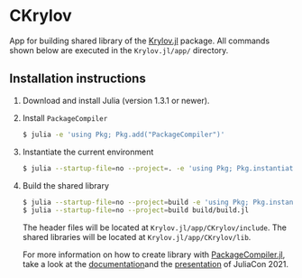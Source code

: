 # CKrylov

App for building shared library of the [Krylov.jl](https://github.com/JuliaSmoothOptimizers/Krylov.jl) package.
All commands shown below are executed in the `Krylov.jl/app/` directory.

## Installation instructions

1. Download and install Julia (version 1.3.1 or newer).

2. Install `PackageCompiler`
    ```bash
    $ julia -e 'using Pkg; Pkg.add("PackageCompiler")'
    ```

3. Instantiate the current environment
    ```bash
    $ julia --startup-file=no --project=. -e 'using Pkg; Pkg.instantiate()'

    ```

4. Build the shared library
    ```bash
    $ julia --startup-file=no --project=build -e 'using Pkg; Pkg.instantiate()'
    $ julia --startup-file=no --project=build build/build.jl
    ```
    The header files will be located at `Krylov.jl/app/CKrylov/include`.
    The shared libraries will be located at `Krylov.jl/app/CKrylov/lib`.

    For more information on how to create library with [PackageCompiler.jl](https://github.com/JuliaLang/PackageCompiler.jl), take a look at the [documentation](https://julialang.github.io/PackageCompiler.jl/dev/libs)and the [presentation](https://www.youtube.com/watch?v=c0IAP7NC2MU) of JuliaCon 2021.
